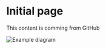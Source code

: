 # Initial page

This content is comming from GitHub

![Example diagram](https://docascode.azurewebsites.net/redirect/Me%20-->%20All%20:%20Hi)

